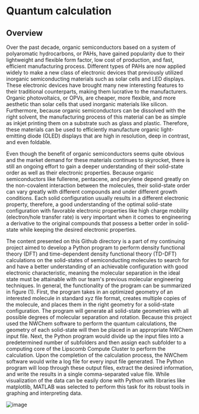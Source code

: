 # Quantum calculation 

## Overview 

Over the past decade, organic semiconductors based on a system of polyaromatic hydrocarbons, or PAHs, have gained popularity due to their lightweight and flexible form factor, low cost of production, and fast, efficient manufacturing process. Different types of PAHs are now applied widely to make a new class of electronic devices that previously utilized inorganic semiconducting materials such as solar cells and LED displays. These electronic devices have brought many new interesting features to their traditional counterparts, making them lucrative to the manufacturers. Organic photovoltaics, or OPVs, are cheaper, more flexible, and more aesthetic than solar cells that used inorganic materials like silicon. Furthermore, because organic semiconductors can be dissolved with the right solvent, the manufacturing process of this material can be as simple as inkjet printing them on a substrate such as glass and plastic. Therefore, these materials can be used to efficiently manufacture organic light-emitting diode (OLED) displays that are high in resolution, deep in contrast, and even foldable. 

Even though the benefit of organic semiconductors seems quite obvious and the market demand for these materials continues to skyrocket, there is still an ongoing effort to gain a deeper understanding of their solid-state order as well as their electronic properties. Because organic semiconductors like fullerene, pentacene, and perylene depend greatly on the non-covalent interaction between the molecules, their solid-state order can vary greatly with different compounds and under different growth conditions. Each solid configuration usually results in a different electronic property, therefore, a good understanding of the optimal solid-state configuration with favorable electronic properties like high charge mobility (electron/hole transfer rate) is very important when it comes to engineering a derivative to the original compounds that possess a better order in solid-state while keeping the desired electronic properties.

The content presented on this Github directory is a part of my continuing project aimed to develop a Python program to perform density functional theory (DFT) and time-dependent density functional theory (TD-DFT) calculations on the solid-states of semiconducting molecules to search for and have a better understanding of an achievable configuration with good electronic characteristic, meaning the molecular separation in the ideal state must be attainable with our team's previous molecular engineering techniques. In general, the functionality of the program can be summarized in figure (1). First, the program takes in an optimized geometry of an interested molecule in standard xyz file format, creates multiple copies of the molecule, and places them in the right geometry for a solid-state configuration. The program will generate all solid-state geometries with all possible degrees of molecular separation and rotation. Because this project used the NWChem software to perform the quantum calculations, the geometry of each solid-state will then be placed in an appropriate NWChem input file. Next, the Python program would divide up the input files into a predetermined number of subfolders and then assign each subfolder to a computing core of the Lipscomb Compute Cluster to perform the calculation.  Upon the completion of the calculation process, the NWChem software would write a log file for every input file generated. The Python program will loop through these output files, extract the desired information, and write the results in a single comma-separated value file. While visualization of the data can be easily done with Python with libraries like matplotlib, MATLAB was selected to perform this task for its robust tools in graphing and interpreting data.

![image](https://user-images.githubusercontent.com/68453432/139360941-0ba74c18-964a-4750-b27f-9f4e67ca5008.png)

